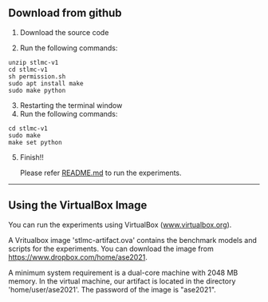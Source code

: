 ## Download from github

1. Download the source code

2. Run the following commands:

~~~
unzip stlmc-v1
cd stlmc-v1
sh permission.sh
sudo apt install make
sudo make python
~~~

3. Restarting the terminal window
4. Run the following commands:

~~~
cd stlmc-v1
sudo make
make set python
~~~
5. Finish!!

   Please refer <a href="./README.md#ruuning-the-experiments">README.md</a> to run the experiments. 


---

## Using the VirtualBox Image

You can run the experiments using VirtualBox (www.virtualbox.org). 

A Vritualbox image 'stlmc-artifact.ova' contains the benchmark models and scripts for the experiments. 
You can download the image from https://www.dropbox.com/home/ase2021.

A minimum system requirement is a dual-core machine with 2048 MB memory. In the virtual machine, 
our artifact is located in the directory 'home/user/ase2021'. The password of the image is "ase2021".
